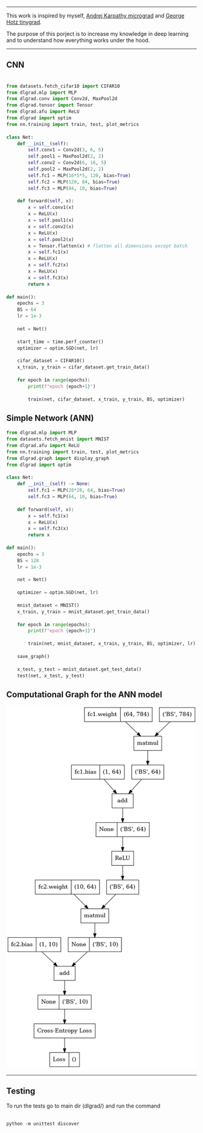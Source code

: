--------------------------------------------------------------------

This work is inspired by myself, [Andrej Karpathy micrograd](https://github.com/karpathy/micrograd) and [George Hotz tinygrad](https://github.com/geohot/tinygrad).

The purpose of this porject is to increase my knowledge in deep learning and to understand how everything works under the hood.  


--------------------------------------------------------------------
## CNN 
```python

from datasets.fetch_cifar10 import CIFAR10
from dlgrad.mlp import MLP
from dlgrad.conv import Conv2d, MaxPool2d
from dlgrad.tensor import Tensor
from dlgrad.afu import ReLU
from dlgrad import optim
from nn.training import train, test, plot_metrics 

class Net:
    def __init__(self):
        self.conv1 = Conv2d(3, 6, 5)
        self.pool1 = MaxPool2d(2, 2)
        self.conv2 = Conv2d(6, 16, 5)
        self.pool2 = MaxPool2d(2, 2)
        self.fc1 = MLP(16*5*5, 120, bias=True)
        self.fc2 = MLP(120, 84, bias=True)
        self.fc3 = MLP(84, 10, bias=True)

    def forward(self, x):
        x = self.conv1(x)
        x = ReLU(x)
        x = self.pool1(x)
        x = self.conv2(x)
        x = ReLU(x)
        x = self.pool2(x)
        x = Tensor.flatten(x) # flatten all dimensions except batch
        x = self.fc1(x)
        x = ReLU(x)
        x = self.fc2(x)
        x = ReLU(x)
        x = self.fc3(x)
        return x

def main():
    epochs = 3 
    BS = 64 
    lr = 1e-3
    
    net = Net()

    start_time = time.perf_counter()
    optimizer = optim.SGD(net, lr)
    
    cifar_dataset = CIFAR10()
    x_train, y_train = cifar_dataset.get_train_data()
    
    for epoch in range(epochs):
        print(f"epoch {epoch+1}")

        train(net, cifar_dataset, x_train, y_train, BS, optimizer)

```



## Simple Network (ANN)
```python
from dlgrad.mlp import MLP
from datasets.fetch_mnist import MNIST 
from dlgrad.afu import ReLU
from nn.training import train, test, plot_metrics 
from dlgrad.graph import display_graph
from dlgrad import optim

class Net:
    def __init__(self) -> None:
        self.fc1 = MLP(28*28, 64, bias=True)
        self.fc3 = MLP(64, 10, bias=True)

    def forward(self, x):
        x = self.fc1(x)
        x = ReLU(x)
        x = self.fc3(x)
        return x

def main():
    epochs = 3 
    BS = 128
    lr = 1e-3
    
    net = Net()

    optimizer = optim.SGD(net, lr)
    
    mnist_dataset = MNIST()
    x_train, y_train = mnist_dataset.get_train_data()
    
    for epoch in range(epochs):
        print(f"epoch {epoch+1}")

        train(net, mnist_dataset, x_train, y_train, BS, optimizer, lr)

    save_graph()

    x_test, y_test = mnist_dataset.get_test_data()
    test(net, x_test, y_test)
```

## Computational Graph for the ANN model
<p align="center">
  <img src="https://github.com/NavneetKanna/dlgrad/blob/main/Images/graph.png?raw=true">
</p>



--------------------------------------------------------------------
## Testing
To run the tests go to main dir (dlgrad/) and run the command
```shell

python -m unittest discover 

```